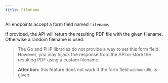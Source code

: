 ```yaml
---
title: Filename
---
```


All endpoints accept a form field named `filename`.

If provided, the API will return the resulting PDF file with the given filename.
Otherwise a random filename is used.

> The Go and PHP libraries do not provide a way to set this form field.
> However, you may hijack the response from the API or store the resulting PDF
> using a custom filename.
>
> **Attention:** this feature does not work if the form field `webhookURL` is given.